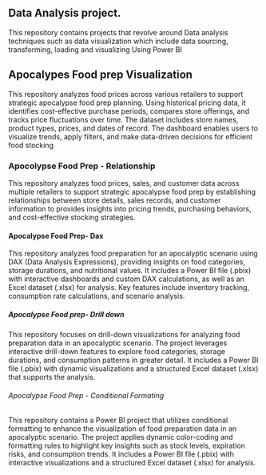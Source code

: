 ## Data Analysis project.
This repository contains projects that revolve around Data analysis techniques such as data visualization which include data sourcing, transforming, loading and visualizing Using Power BI
## Apocalypes Food prep Visualization
This repository analyzes food prices across various retailers to support strategic apocalypse food prep planning. Using historical pricing data, it identifies cost-effective purchase periods, compares store offerings, and tracks price fluctuations over time. The dataset includes store names, product types, prices, and dates of record. The dashboard enables users to visualize trends, apply filters, and make data-driven decisions for efficient food stocking
### Apocolypse Food Prep - Relationship
This repository analyzes food prices, sales, and customer data across multiple retailers to support strategic apocalypse food prep by establishing relationships between store details, sales records, and customer information to provides insights into pricing trends, purchasing behaviors, and cost-effective stocking strategies.
#### Apocalypse Food Prep- Dax
This repository analyzes food preparation for an apocalyptic scenario using DAX (Data Analysis Expressions), providing insights on food categories, storage durations, and nutritional values. It includes a Power BI file (.pbix) with interactive dashboards and custom DAX calculations, as well as an Excel dataset (.xlsx) for analysis. Key features include inventory tracking, consumption rate calculations, and scenario analysis.
##### Apocalypse Food prep- Drill down
This repository focuses on drill-down visualizations for analyzing food preparation data in an apocalyptic scenario. The project leverages interactive drill-down features to explore food categories, storage durations, and consumption patterns in greater detail. It includes a Power BI file (.pbix) with dynamic visualizations and a structured Excel dataset (.xlsx) that supports the analysis.
###### Apocalypse Food Prep - Conditional Formating 
This repository contains a Power BI project that utilizes conditional formatting to enhance the visualization of food preparation data in an apocalyptic scenario. The project applies dynamic color-coding and formatting rules to highlight key insights such as stock levels, expiration risks, and consumption trends. It includes a Power BI file (.pbix) with interactive visualizations and a structured Excel dataset (.xlsx) for analysis.
